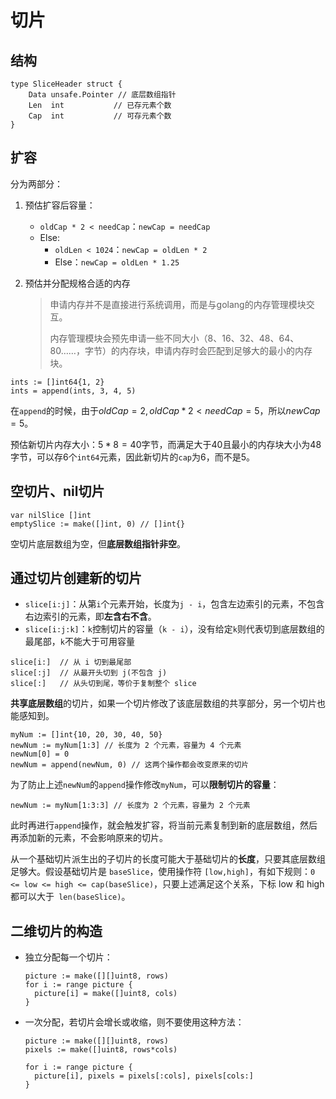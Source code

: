 # 切片

## 结构

```
type SliceHeader struct {
	Data unsafe.Pointer // 底层数组指针
	Len  int		   // 已存元素个数
	Cap  int		   // 可存元素个数
}
```



## 扩容

分为两部分：

1. 预估扩容后容量：

   - `oldCap * 2 < needCap`：`newCap = needCap`
   - Else:
     -  `oldLen < 1024`：`newCap = oldLen * 2`
     - Else：`newCap = oldLen * 1.25`

2. 预估并分配规格合适的内存

   > 申请内存并不是直接进行系统调用，而是与golang的内存管理模块交互。
   >
   > 内存管理模块会预先申请一些不同大小（8、16、32、48、64、80……，字节）的内存块，申请内存时会匹配到足够大的最小的内存块。

```
ints := []int64{1, 2}
ints = append(ints, 3, 4, 5)
```

在`append`的时候，由于$oldCap=2, oldCap * 2 < needCap = 5$，所以$newCap=5$。

预估新切片内存大小：$5*8=40$字节，而满足大于40且最小的内存块大小为48字节，可以存6个`int64`元素，因此新切片的`cap`为6，而不是5。



## 空切片、nil切片

```
var nilSlice []int
emptySlice := make([]int, 0) // []int{}
```

空切片底层数组为空，但**底层数组指针非空**。



## 通过切片创建新的切片

- `slice[i:j]`：从第`i`个元素开始，长度为`j - i`，包含左边索引的元素，不包含右边索引的元素，即**左含右不含**。
- `slice[i:j:k]`：`k`控制切片的容量（`k - i`），没有给定`k`则代表切到底层数组的最尾部，`k`不能大于可用容量

```
slice[i:]  // 从 i 切到最尾部
slice[:j]  // 从最开头切到 j(不包含 j)
slice[:]   // 从头切到尾，等价于复制整个 slice
```

**共享底层数组**的切片，如果一个切片修改了该底层数组的共享部分，另一个切片也能感知到。

```
myNum := []int{10, 20, 30, 40, 50}
newNum := myNum[1:3] // 长度为 2 个元素，容量为 4 个元素
newNum[0] = 0
newNum = append(newNum, 0) // 这两个操作都会改变原来的切片
```



为了防止上述`newNum`的`append`操作修改`myNum`，可以**限制切片的容量**：

```
newNum := myNum[1:3:3] // 长度为 2 个元素，容量为 2 个元素
```

此时再进行`append`操作，就会触发扩容，将当前元素复制到新的底层数组，然后再添加新的元素，不会影响原来的切片。



从一个基础切片派生出的子切片的长度可能大于基础切片的**长度**，只要其底层数组足够大。假设基础切片是 `baseSlice`，使用操作符 `[low,high]`，有如下规则：`0 <= low <= high <= cap(baseSlice)`，只要上述满足这个关系，下标 low 和 high 都可以大于` len(baseSlice)`。





## 二维切片的构造

- 独立分配每一个切片：

  ```text
  picture := make([][]uint8, rows) 
  for i := range picture {
    picture[i] = make([]uint8, cols)
  }
  ```

- 一次分配，若切片会增长或收缩，则不要使用这种方法：

  ```text
  picture := make([][]uint8, rows) 
  pixels := make([]uint8, rows*cols) 
  
  for i := range picture {
    picture[i], pixels = pixels[:cols], pixels[cols:]
  }
  ```



